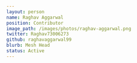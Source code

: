 ```yaml
---
layout: person
name: Raghav Aggarwal
position: Contributor
image_path: /images/photos/raghav-aggarwal.png
twitter: Raghav73006273
github: raghavaggarwal99
blurb: Mesh Head
status: Active
---
```

